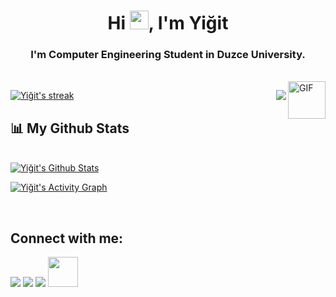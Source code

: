 
<h1 align="center">Hi <img src="https://raw.githubusercontent.com/MartinHeinz/MartinHeinz/master/wave.gif" width="30px">, I'm Yiğit</h1>
<h3 width="30px" align="center">I'm Computer Engineering Student in Duzce University.</h3>
<br/>



 <img align="right" alt="GIF" height="60px" src="https://octodex.github.com/images/daftpunktocat-thomas.gif" />
<p align="right"><a href="https://spotify-github-profile.vercel.app/api/view?uid=songraper&redirect=true"><img align="right" src="https://spotify-github-profile.vercel.app/api/view?uid=songraper&cover_image=true&theme=default"><a/></p>

<p align="left">
    <a href="https://github.com/yigit-sen/github-readme-streak-stats">
        <img title="🔥 Get streak stats for your profile at git.io/streak-stats" alt="Yiğit's streak" src="https://github-readme-streak-stats.herokuapp.com/?user=yigit-sen&theme=black-ice&hide_border=true&stroke=0000&background=060A0CD0"/>
    </a>
</p>

## 📊 My Github Stats

  <br/>
    <a href="https://github.com/yigit-sen/github-readme-stats"><img alt="Yiğit's Github Stats" src="https://github-readme-stats.vercel.app/api?username=yigit-sen&show_icons=true&count_private=true&theme=react&hide_border=true&bg_color=0D1117" /></a>
  <br/>


<a href="https://github.com/SubhamRaoniar28/github-readme-activity-graph"><img alt="Yiğit's Activity Graph" src="https://activity-graph.herokuapp.com/graph?username=yigit-sen&bg_color=0D1117&color=5BCDEC&line=5BCDEC&point=FFFFFF&hide_border=true" /></a>

<br/>
                                                                                          
## Connect with me:
<p align="left">

<a href = "https://www.linkedin.com/in/yigit-sen/"><img src="https://img.icons8.com/fluent/48/000000/linkedin.png"/></a>
<a href = "https://twitter.com/yigitsn0"><img src="https://img.icons8.com/fluent/48/000000/twitter.png"/></a>
<a href = "https://www.instagram.com/yigitsn0/"><img src="https://img.icons8.com/fluent/48/000000/instagram-new.png"/></a>
<a href = "https://www.yigitsen.com/"><img style="width:48px;height:48px" src="https://img.icons8.com/color/452/geography--v1.png"/></a>

</p>



